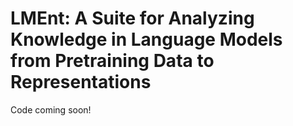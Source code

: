 # LMEnt: A Suite for Analyzing Knowledge in Language Models from Pretraining Data to Representations
Code coming soon!
